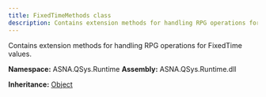 ```yaml
---
title: FixedTimeMethods class
description: Contains extension methods for handling RPG operations for FixedTime values.
---
```


Contains extension methods for handling RPG operations for FixedTime values.

**Namespace:** ASNA.QSys.Runtime
**Assembly:** ASNA.QSys.Runtime.dll

**Inheritance:** [Object](https://docs.microsoft.com/en-us/dotnet/api/system.object)
<br>
<br>
